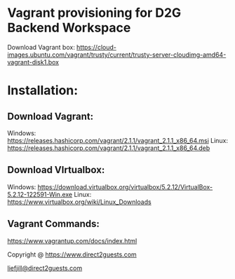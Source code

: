 # Vagrant provisioning for D2G Backend Workspace


Download Vagrant box: 	https://cloud-images.ubuntu.com/vagrant/trusty/current/trusty-server-cloudimg-amd64-vagrant-disk1.box

# Installation:

## Download Vagrant: 		

Windows:		https://releases.hashicorp.com/vagrant/2.1.1/vagrant_2.1.1_x86_64.msi
Linux:			https://releases.hashicorp.com/vagrant/2.1.1/vagrant_2.1.1_x86_64.deb

## Download VIrtualbox:	

Windows: 		https://download.virtualbox.org/virtualbox/5.2.12/VirtualBox-5.2.12-122591-Win.exe
Linux:			https://www.virtualbox.org/wiki/Linux_Downloads

## Vagrant Commands:

https://www.vagrantup.com/docs/index.html


Copyright @ https://www.direct2guests.com

liefjill@direct2guests.com